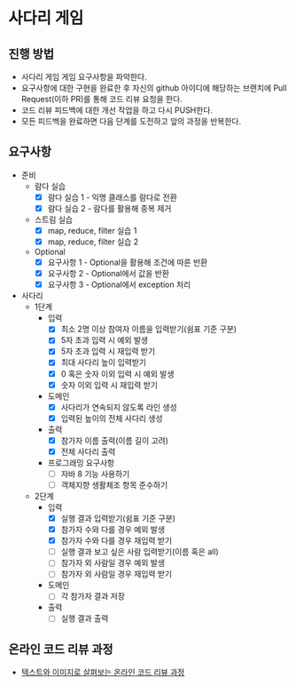 # 사다리 게임
## 진행 방법
* 사다리 게임 게임 요구사항을 파악한다.
* 요구사항에 대한 구현을 완료한 후 자신의 github 아이디에 해당하는 브랜치에 Pull Request(이하 PR)를 통해 코드 리뷰 요청을 한다.
* 코드 리뷰 피드백에 대한 개선 작업을 하고 다시 PUSH한다.
* 모든 피드백을 완료하면 다음 단계를 도전하고 앞의 과정을 반복한다.

## 요구사항
- 준비
    - 람다 실습
        - [x] 람다 실습 1 - 익명 클래스를 람다로 전환
        - [x] 람다 실습 2 - 람다를 활용해 중복 제거
    - 스트림 실습
        - [x] map, reduce, filter 실습 1
        - [x] map, reduce, filter 실습 2
    - Optional
        - [x] 요구사항 1 - Optional을 활용해 조건에 따른 반환
        - [x] 요구사항 2 - Optional에서 값을 반환
        - [x] 요구사항 3 - Optional에서 exception 처리
- 사다리
    - 1단계
        - 입력
            - [x] 최소 2명 이상 참여자 이름을 입력받기(쉼표 기준 구분)
            - [x] 5자 초과 입력 시 예외 발생
            - [x] 5자 초과 입력 시 재입력 받기
            - [x] 최대 사다리 높이 입력받기
            - [x] 0 혹은 숫자 이외 입력 시 예외 발생
            - [x] 숫자 이외 입력 시 재입력 받기
        - 도메인
            - [x] 사다리가 연속되지 않도록 라인 생성
            - [x] 입력된 높이의 전체 사다리 생성
        - 출력
            - [x] 참가자 이름 출력(이름 길이 고려)
            - [x] 전체 사다리 출력
        - 프로그래밍 요구사항
            - [ ] 자바 8 기능 사용하기
            - [ ] 객체지향 생활체조 항목 준수하기
    - 2단계
        - 입력
            - [x] 실행 결과 입력받기(쉼표 기준 구분)
            - [x] 참가자 수와 다를 경우 예외 발생
            - [x] 참가자 수와 다를 경우 재입력 받기
            - [ ] 실행 결과 보고 싶은 사람 입력받기(이름 혹은 all)
            - [ ] 참가자 외 사람일 경우 예외 발생
            - [ ] 참가자 외 사람일 경우 재입력 받기
        - 도메인
            - [ ] 각 참가자 결과 저장
        - 출력
            - [ ] 실행 결과 출력

## 온라인 코드 리뷰 과정
* [텍스트와 이미지로 살펴보는 온라인 코드 리뷰 과정](https://github.com/nextstep-step/nextstep-docs/tree/master/codereview)